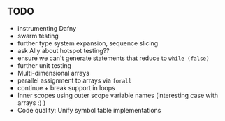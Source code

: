 ## TODO

- instrumenting Dafny
- swarm testing
- further type system expansion, sequence slicing
- ask Ally about hotspot testing??
- ensure we can't generate statements that reduce to `while (false)`
- further unit testing
- Multi-dimensional arrays
- parallel assignment to arrays via ```forall```
- continue + break support in loops
- Inner scopes using outer scope variable names (interesting case with arrays :) )
- Code quality: Unify symbol table implementations

